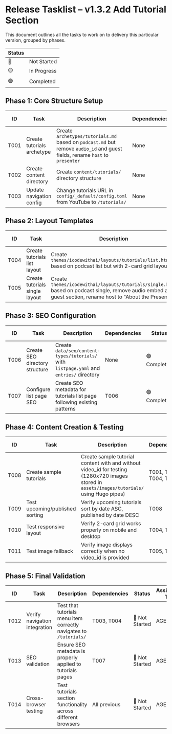 # Release Tasklist – **v1.3.2 Add Tutorial Section**
This document outlines all the tasks to work on to delivery this particular version, grouped by phases.

| Status |      |
|--------|------|
| 🔴 | Not Started |
| 🟡 | In Progress |
| 🟢 | Completed |

## **Phase 1: Core Structure Setup**

| ID  | Task             | Description                             | Dependencies | Status | Assigned To |
|-----|------------------|-----------------------------------------|-------------|----------|--------|
| T001 | Create tutorials archetype | Create `archetypes/tutorials.md` based on `podcast.md` but remove `audio_id` and guest fields, rename `host` to `presenter` | None | 🟢 Completed | AGENT |
| T002 | Create content directory | Create `content/tutorials/` directory structure | None | 🟢 Completed | AGENT |
| T003 | Update navigation config | Change tutorials URL in `config/_default/config.toml` from YouTube to `/tutorials/` | None | 🟢 Completed | AGENT |

## **Phase 2: Layout Templates**

| ID  | Task             | Description                             | Dependencies | Status | Assigned To |
|-----|------------------|-----------------------------------------|-------------|----------|--------|
| T004 | Create tutorials list layout | Create `themes/icodewithai/layouts/tutorials/list.html` based on podcast list but with 2-card grid layout | T001, T002 | 🟢 Completed | AGENT |
| T005 | Create tutorials single layout | Create `themes/icodewithai/layouts/tutorials/single.html` based on podcast single, remove audio embed and guest section, rename host to "About the Presenter" | T001, T002 | 🟢 Completed | AGENT |

## **Phase 3: SEO Configuration**

| ID  | Task             | Description                             | Dependencies | Status | Assigned To |
|-----|------------------|-----------------------------------------|-------------|----------|--------|
| T006 | Create SEO directory structure | Create `data/seo/content-types/tutorials/` with `listpage.yaml` and `entries/` directory | None | 🟢 Completed | AGENT |
| T007 | Configure list page SEO | Create SEO metadata for tutorials list page following existing patterns | T006 | 🟢 Completed | AGENT |

## **Phase 4: Content Creation & Testing**

| ID  | Task             | Description                             | Dependencies | Status | Assigned To |
|-----|------------------|-----------------------------------------|-------------|----------|--------|
| T008 | Create sample tutorials | Create sample tutorial content with and without video_id for testing (1280x720 images stored in `assets/images/tutorials/` using Hugo pipes) | T001, T002, T004, T005 | 🟢 Completed | AGENT |
| T009 | Test upcoming/published sorting | Verify upcoming tutorials sort by date ASC, published by date DESC | T008 | 🔴 Not Started | AGENT |
| T010 | Test responsive layout | Verify 2-card grid works properly on mobile and desktop | T004, T008 | 🔴 Not Started | AGENT |
| T011 | Test image fallback | Verify image displays correctly when no video_id is provided | T005, T008 | 🔴 Not Started | AGENT |

## **Phase 5: Final Validation**

| ID  | Task             | Description                             | Dependencies | Status | Assigned To |
|-----|------------------|-----------------------------------------|-------------|----------|--------|
| T012 | Verify navigation integration | Test that tutorials menu item correctly navigates to `/tutorials/` | T003, T004 | 🔴 Not Started | AGENT |
| T013 | SEO validation | Ensure SEO metadata is properly applied to tutorials pages | T007 | 🔴 Not Started | AGENT |
| T014 | Cross-browser testing | Test tutorials section functionality across different browsers | All previous | 🔴 Not Started | AGENT |

